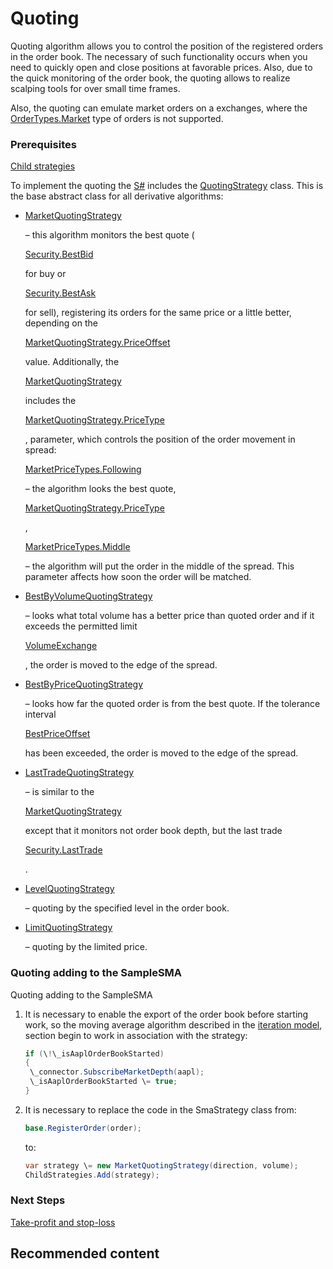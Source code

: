 # Quoting

Quoting algorithm allows you to control the position of the registered orders in the order book. The necessary of such functionality occurs when you need to quickly open and close positions at favorable prices. Also, due to the quick monitoring of the order book, the quoting allows to realize scalping tools for over small time frames. 

Also, the quoting can emulate market orders on a exchanges, where the [OrderTypes.Market](../api/StockSharp.Messages.OrderTypes.Market.html) type of orders is not supported. 

### Prerequisites

[Child strategies](StrategyChilds.md)

To implement the quoting the [S\#](StockSharpAbout.md) includes the [QuotingStrategy](../api/StockSharp.Algo.Strategies.Quoting.QuotingStrategy.html) class. This is the base abstract class for all derivative algorithms: 

- [MarketQuotingStrategy](../api/StockSharp.Algo.Strategies.Quoting.MarketQuotingStrategy.html)

   – this algorithm monitors the best quote (

  [Security.BestBid](../api/StockSharp.BusinessEntities.Security.BestBid.html)

   for buy or 

  [Security.BestAsk](../api/StockSharp.BusinessEntities.Security.BestAsk.html)

   for sell), registering its orders for the same price or a little better, depending on the 

  [MarketQuotingStrategy.PriceOffset](../api/StockSharp.Algo.Strategies.Quoting.MarketQuotingStrategy.PriceOffset.html)

   value. Additionally, the 

  [MarketQuotingStrategy](../api/StockSharp.Algo.Strategies.Quoting.MarketQuotingStrategy.html)

   includes the 

  [MarketQuotingStrategy.PriceType](../api/StockSharp.Algo.Strategies.Quoting.MarketQuotingStrategy.PriceType.html)

  , parameter, which controls the position of the order movement in spread: 

  [MarketPriceTypes.Following](../api/StockSharp.Algo.MarketPriceTypes.Following.html)

   – the algorithm looks the best quote, 

  [MarketQuotingStrategy.PriceType](../api/StockSharp.Algo.Strategies.Quoting.MarketQuotingStrategy.PriceType.html)

  , 

  [MarketPriceTypes.Middle](../api/StockSharp.Algo.MarketPriceTypes.Middle.html)

   – the algorithm will put the order in the middle of the spread. This parameter affects how soon the order will be matched. 
- [BestByVolumeQuotingStrategy](../api/StockSharp.Algo.Strategies.Quoting.BestByVolumeQuotingStrategy.html)

   – looks what total volume has a better price than quoted order and if it exceeds the permitted limit 

  [VolumeExchange](../api/StockSharp.Algo.Strategies.Quoting.BestByVolumeQuotingStrategy.VolumeExchange.html)

  , the order is moved to the edge of the spread. 
- [BestByPriceQuotingStrategy](../api/StockSharp.Algo.Strategies.Quoting.BestByPriceQuotingStrategy.html)

   – looks how far the quoted order is from the best quote. If the tolerance interval 

  [BestPriceOffset](../api/StockSharp.Algo.Strategies.Quoting.BestByPriceQuotingStrategy.BestPriceOffset.html)

   has been exceeded, the order is moved to the edge of the spread. 
- [LastTradeQuotingStrategy](../api/StockSharp.Algo.Strategies.Quoting.LastTradeQuotingStrategy.html)

   – is similar to the 

  [MarketQuotingStrategy](../api/StockSharp.Algo.Strategies.Quoting.MarketQuotingStrategy.html)

   except that it monitors not order book depth, but the last trade 

  [Security.LastTrade](../api/StockSharp.BusinessEntities.Security.LastTrade.html)

  . 
- [LevelQuotingStrategy](../api/StockSharp.Algo.Strategies.Quoting.LevelQuotingStrategy.html)

   – quoting by the specified level in the order book. 
- [LimitQuotingStrategy](../api/StockSharp.Algo.Strategies.Quoting.LimitQuotingStrategy.html)

   – quoting by the limited price. 

### Quoting adding to the SampleSMA

Quoting adding to the SampleSMA

1. It is necessary to enable the export of the order book before starting work, so the moving average algorithm described in the [iteration model](StrategyCreate.md), section begin to work in association with the strategy:

   ```cs
   if (\!\_isAaplOrderBookStarted)
   {
   	\_connector.SubscribeMarketDepth(aapl);
   	\_isAaplOrderBookStarted \= true;	
   }
   ```
2. It is necessary to replace the code in the SmaStrategy class from:

   ```cs
   base.RegisterOrder(order);
   ```

   to: 

   ```cs
   var strategy \= new MarketQuotingStrategy(direction, volume);
   ChildStrategies.Add(strategy);
   ```

### Next Steps

[Take\-profit and stop\-loss](StrategyProtective.md)

## Recommended content
